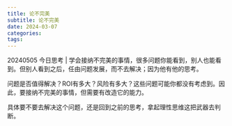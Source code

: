```yaml
---
title: 论不完美
subtitle: 论不完美
date: 2024-03-07
categories: 
tags: 
---
```


20240505 今日思考 | 学会接纳不完美的事情，很多问题你能看到，别人也能看到。但别人看到之后，任由问题发展，而不去解决；因为他有他的思考。

问题是否值得解决？ROI有多大？风险有多大？这些问题可能你都没有考虑到。因此，要接纳不完美的事情，但需要有改造它的能力。

具体要不要去解决这个问题，还是回到之前的思考，拿起理性思维这把武器去判断。


